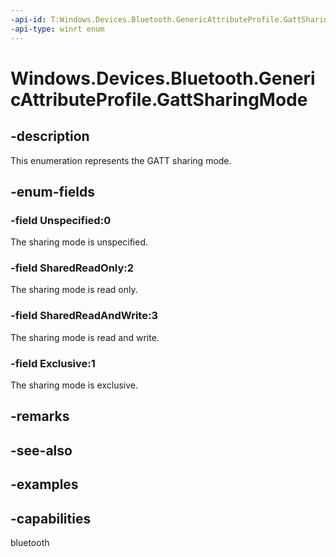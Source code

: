 ```yaml
---
-api-id: T:Windows.Devices.Bluetooth.GenericAttributeProfile.GattSharingMode
-api-type: winrt enum
---
```


<!-- Enumeration syntax.
public enum GattSharingMode : int 
-->

# Windows.Devices.Bluetooth.GenericAttributeProfile.GattSharingMode

## -description
This enumeration represents the GATT sharing mode.

## -enum-fields
### -field Unspecified:0
The sharing mode is unspecified.

### -field SharedReadOnly:2
The sharing mode is read only.

### -field SharedReadAndWrite:3
The sharing mode is read and write.

### -field Exclusive:1
The sharing mode is exclusive.

## -remarks

## -see-also

## -examples


## -capabilities
bluetooth
